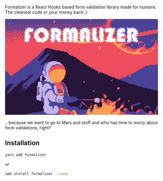 
Formalizer is a React Hooks based form validation library made for humans. The cleanest code or your money back ;)

![Formalizer](docs/cover.png)

...because we want to go to Mars and stuff and who has time to worry about form validations, right?


## Installation

```sh
yarn add formalizer
```

or

```sh
npm install formalizer --save
```

